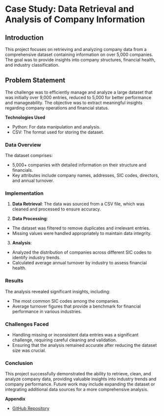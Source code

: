# Case Study: Data Retrieval and Analysis of Company Information

## Introduction

This project focuses on retrieving and analyzing company data from a comprehensive dataset containing information on over 5,000 companies. The goal was to provide insights into company structures, financial health, and industry classification.

## Problem Statement

The challenge was to efficiently manage and analyze a large dataset that was initially over 9,000 entries, reduced to 5,000 for better performance and manageability. The objective was to extract meaningful insights regarding company operations and financial status.

**Technologies Used**
- Python: For data manipulation and analysis.
- CSV: The format used for storing the dataset.

### Data Overview
The dataset comprises:

- 5,000+ companies with detailed information on their structure and financials.
- Key attributes include company names, addresses, SIC codes, directors, and annual turnover.

### Implementation
1. **Data Retrieval**: The data was sourced from a CSV file, which was cleaned and processed to ensure accuracy.

2. **Data Processing**:
- The dataset was filtered to remove duplicates and irrelevant entries.
- Missing values were handled appropriately to maintain data integrity.

3. **Analysis**:

- Analyzed the distribution of companies across different SIC codes to identify industry trends.
- Calculated average annual turnover by industry to assess financial health.

### Results

The analysis revealed significant insights, including:
- The most common SIC codes among the companies.
- Average turnover figures that provide a benchmark for financial performance in various industries.

### Challenges Faced

- Handling missing or inconsistent data entries was a significant challenge, requiring careful cleaning and validation.
- Ensuring that the analysis remained accurate after reducing the dataset size was crucial.

### Conclusion

This project successfully demonstrated the ability to retrieve, clean, and analyze company data, providing valuable insights into industry trends and company performance. Future work may include expanding the dataset or integrating additional data sources for a more comprehensive analysis.

**Appendix**
- [GitHub Repository](https://github.com/icvntechstudio/HMRC-Data-Retrieval)
